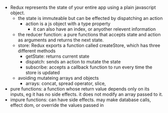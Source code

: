 * Redux represents the state of your entire app using a plain javascript object. 
  * the state is immuteable but can be effected by dispatching an action
    * action is a js object with a type property
      * it can also have an index, or anyother relevent information
  * the reducer function: a pure functions that accepts state and action as arguments and returns the next state. 
  * store: Redux exports a function called createStore, which has three different methods
    * getState: returns current state
    * dispatch: sends an action to mutate the state
    * subscribe: accepts a callback function to run every time the store is updated
  * avoiding mutateing arrays and objects
    * arrays: concat, spread operator, slice, 
* pure functions: a function whose return value depends only on its inputs, eg it has no side effects. it does not modify an array passed to it. 
* impure functions: can have side effects. may make database calls, effect dom, or override the values passed in